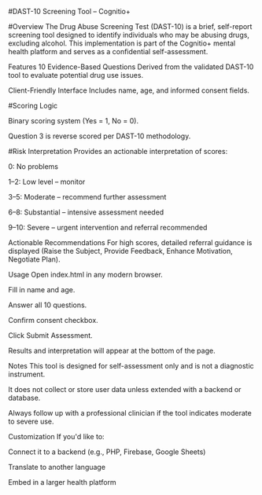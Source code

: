 #DAST-10 Screening Tool – Cognitio+

#Overview
The Drug Abuse Screening Test (DAST-10) is a brief, self-report screening tool designed to identify individuals who may be abusing drugs, excluding alcohol. This implementation is part of the Cognitio+ mental health platform and serves as a confidential self-assessment.

Features
10 Evidence-Based Questions
Derived from the validated DAST-10 tool to evaluate potential drug use issues.

Client-Friendly Interface
Includes name, age, and informed consent fields.

#Scoring Logic

Binary scoring system (Yes = 1, No = 0).

Question 3 is reverse scored per DAST-10 methodology.

#Risk Interpretation
Provides an actionable interpretation of scores:

0: No problems

1–2: Low level – monitor

3–5: Moderate – recommend further assessment

6–8: Substantial – intensive assessment needed

9–10: Severe – urgent intervention and referral recommended

Actionable Recommendations
For high scores, detailed referral guidance is displayed (Raise the Subject, Provide Feedback, Enhance Motivation, Negotiate Plan).

Usage
Open index.html in any modern browser.

Fill in name and age.

Answer all 10 questions.

Confirm consent checkbox.

Click Submit Assessment.

Results and interpretation will appear at the bottom of the page.

Notes
This tool is designed for self-assessment only and is not a diagnostic instrument.

It does not collect or store user data unless extended with a backend or database.

Always follow up with a professional clinician if the tool indicates moderate to severe use.

Customization
If you'd like to:

Connect it to a backend (e.g., PHP, Firebase, Google Sheets)

Translate to another language

Embed in a larger health platform
